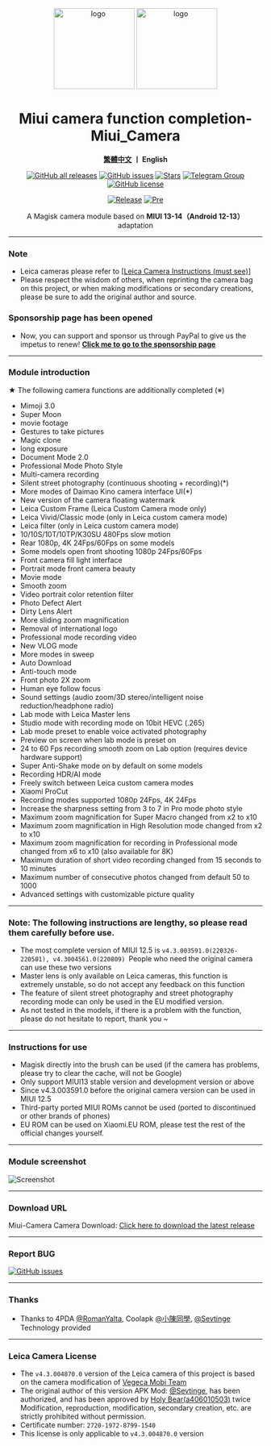 <div align="center">
   <img width="160" src="https://i.imgur.com/wz2b85J.png" alt="logo">
   <img width="160" src="https://i.imgur.com/jm0M0rG.png" alt="logo">
   <h1>Miui camera function completion-Miui_Camera</h1>
   <p>
       <b><a href="https://github.com/a406010503/Miui_Camera/blob/main/README.md">繁體中文</a>  丨 English</b>
   </p>
   <a href="https://github.com/a406010503/Miui_Camera/releases"><img alt="GitHub all releases" src="https://img.shields.io/github/downloads/a406010503/Miui_Camera/total?label=Downloads"></a>
   <a href="https://github.com/a406010503/Miui_Camera/issues"><img alt="GitHub issues" src="https://img.shields.io/github/issues/a406010503/Miui_Camera"></a>
   <a href="https://github.com/a406010503/Miui_Camera/"><img alt="Stars" src="https://img.shields.io/github/stars/a406010503/Miui_Camera?label=stars"></a>
   <a href="https://t.me/HolyBearHome"><img alt="Telegram Group" src="https://img.shields.io/badge/聖小熊の小屋-Telegram-blue.svg?logo=telegram"></a>
   <a href="https://github.com/a406010503/Miui_Camera/blob/main/LICENSE"><img alt="GitHub license" src="https://img.shields.io/github/license/a406010503/Miui_Camera"></a><p>
      <a href="https://github.com/a406010503/Miui_Camera/releases/latest"><img alt="Release" src="https://img.shields.io/github/v/release/a406010503/Miui_Camera?label=release"></a>
   <a href="https://github.com/a406010503/Miui_Camera/releases/"><img alt="Pre" src="https://img.shields.io/github/v/tag/a406010503/Miui_Camera?color=orange&include_prereleases&label=Pre-release"></a>
   <p>A Magisk camera module based on <b>MIUI 13-14（Android 12-13）</b> adaptation</p>
</div>

---

### Note
- Leica cameras please refer to [[Leica Camera Instructions (must see)](https://github.com/a406010503/Miui_Camera/blob/main/Leica_en.md)]
- Please respect the wisdom of others, when reprinting the camera bag on this project, or when making modifications or secondary creations, please be sure to add the original author and source.

### Sponsorship page has been opened
- Now, you can support and sponsor us through PayPal to give us the impetus to renew!
**[Click me to go to the sponsorship page](https://paypal.me/holybear0610)**

---

### Module introduction
★ The following camera functions are additionally completed (※)
- Mimoji 3.0
- Super Moon
- movie footage
- Gestures to take pictures
- Magic clone
- long exposure
- Document Mode 2.0
- Professional Mode Photo Style
- Multi-camera recording
- Silent street photography (continuous shooting + recording)(*)
- More modes of Daimao Kino camera interface UI(*)
- New version of the camera floating watermark
- Leica Custom Frame (Leica Custom Camera mode only)
- Leica Vivid/Classic mode (only in Leica custom camera mode)
- Leica filter (only in Leica custom camera mode)
- 10/10S/10T/10TP/K30SU 480Fps slow motion
- Rear 1080p, 4K 24Fps/60Fps on some models
- Some models open front shooting 1080p 24Fps/60Fps
- Front camera fill light interface
- Portrait mode front camera beauty
- Movie mode
- Smooth zoom
- Video portrait color retention filter
- Photo Defect Alert
- Dirty Lens Alert
- More sliding zoom magnification
- Removal of international logo
- Professional mode recording video
- New VLOG mode
- More modes in sweep
- Auto Download
- Anti-touch mode
- Front photo 2X zoom
- Human eye follow focus
- Sound settings (audio zoom/3D stereo/intelligent noise reduction/headphone radio)
- Lab mode with Leica Master lens
- Studio mode with recording mode on 10bit HEVC (.265)
- Lab mode preset to enable voice activated photography
- Preview on screen when lab mode is preset on
- 24 to 60 Fps recording smooth zoom on Lab option (requires device hardware support)
- Super Anti-Shake mode on by default on some models
- Recording HDR/AI mode
- Freely switch between Leica custom camera modes
- Xiaomi ProCut
- Recording modes supported 1080p 24Fps, 4K 24Fps
- Increase the sharpness setting from 3 to 7 in Pro mode photo style
- Maximum zoom magnification for Super Macro changed from x2 to x10
- Maximum zoom magnification in High Resolution mode changed from x2 to x10
- Maximum zoom magnification for recording in Professional mode changed from x6 to x10 (also available for 8K)
- Maximum duration of short video recording changed from 15 seconds to 10 minutes
- Maximum number of consecutive photos changed from default 50 to 1000
- Advanced settings with customizable picture quality

---

### Note: The following instructions are lengthy, so please read them carefully before use.
- The most complete version of MIUI 12.5 is `v4.3.003591.0(220326-220501), v4.3004561.0(220809) `People who need the original camera can use these two versions
- Master lens is only available on Leica cameras, this function is extremely unstable, so do not accept any feedback on this function
- The feature of silent street photography and street photography recording mode can only be used in the EU modified version.
- As not tested in the models, if there is a problem with the function, please do not hesitate to report, thank you ~

---

### Instructions for use
- Magisk directly into the brush can be used (if the camera has problems, please try to clear the cache, will not be Google)
- Only support MIUI13 stable version and development version or above
- Since v4.3.003591.0 before the original camera version can be used in MIUI 12.5
- Third-party ported MIUI ROMs cannot be used (ported to discontinued or other brands of phones)
- EU ROM can be used on Xiaomi.EU ROM, please test the rest of the official changes yourself.

---

### Module screenshot
![Screenshot](https://i.imgur.com/yx2fdcg.png)

---

### Download URL

Miui-Camera Camera Download: [Click here to download the latest release](https://github.com/a406010503/Miui_Camera/releases)

---

### Report BUG

  <a href="https://github.com/a406010503/Miui_Camera/issues"><img alt="GitHub issues" src="https://img.shields.io/github/issues/a406010503/Miui_Camera"> </a>

---

### Thanks
- Thanks to 4PDA [@RomanYalta](https://4pda.to/forum/index.php?showuser=513933), Coolapk [@小陳同學](http://www.coolapk.com/u/1388927), [@Sevtinge](https://github.com/Sevtinge) Technology provided

---

### Leica Camera License
- The `v4.3.004870.0` version of the Leica camera of this project is based on the camera modification of [Vegeca Mobi Team](http://sevtinge.wecrane.club/miuicam_mod/4870.html)
- The original author of this version APK Mod: [@Sevtinge](https://github.com/Sevtinge), has been authorized, and has been approved by [Holy Bear(a406010503)](https://github.com/a406010503) twice Modification, reproduction, modification, secondary creation, etc. are strictly prohibited without permission.
- Certificate number: `2720-1972-8799-1540`
- This license is only applicable to `v4.3.004870.0` version
